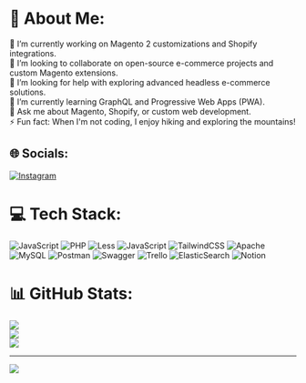 # 💫 About Me:
🔭 I’m currently working on Magento 2 customizations and Shopify integrations.<br>👯 I’m looking to collaborate on open-source e-commerce projects and custom Magento extensions.<br>🤝 I’m looking for help with exploring advanced headless e-commerce solutions.<br>🌱 I’m currently learning GraphQL and Progressive Web Apps (PWA).<br>💬 Ask me about Magento, Shopify, or custom web development.<br>⚡ Fun fact: When I'm not coding, I enjoy hiking and exploring the mountains!<br>


## 🌐 Socials:
[![Instagram](https://img.shields.io/badge/Instagram-%23E4405F.svg?logo=Instagram&logoColor=white)](https://instagram.com/jyalamani) 

# 💻 Tech Stack:
![JavaScript](https://img.shields.io/badge/javascript-%23323330.svg?style=for-the-badge&logo=javascript&logoColor=%23F7DF1E) ![PHP](https://img.shields.io/badge/php-%23777BB4.svg?style=for-the-badge&logo=php&logoColor=white) ![Less](https://img.shields.io/badge/less-2B4C80?style=for-the-badge&logo=less&logoColor=white) ![JavaScript](https://img.shields.io/badge/javascript-%23323330.svg?style=for-the-badge&logo=javascript&logoColor=%23F7DF1E) ![TailwindCSS](https://img.shields.io/badge/tailwindcss-%2338B2AC.svg?style=for-the-badge&logo=tailwind-css&logoColor=white) ![Apache](https://img.shields.io/badge/apache-%23D42029.svg?style=for-the-badge&logo=apache&logoColor=white) ![MySQL](https://img.shields.io/badge/mysql-4479A1.svg?style=for-the-badge&logo=mysql&logoColor=white) ![Postman](https://img.shields.io/badge/Postman-FF6C37?style=for-the-badge&logo=postman&logoColor=white) ![Swagger](https://img.shields.io/badge/-Swagger-%23Clojure?style=for-the-badge&logo=swagger&logoColor=white) ![Trello](https://img.shields.io/badge/Trello-%23026AA7.svg?style=for-the-badge&logo=Trello&logoColor=white) ![ElasticSearch](https://img.shields.io/badge/-ElasticSearch-005571?style=for-the-badge&logo=elasticsearch) ![Notion](https://img.shields.io/badge/Notion-%23000000.svg?style=for-the-badge&logo=notion&logoColor=white)
# 📊 GitHub Stats:
![](https://github-readme-stats.vercel.app/api?username=bmanishjyala&theme=dracula&hide_border=false&include_all_commits=true&count_private=false)<br/>
![](https://github-readme-streak-stats.herokuapp.com/?user=bmanishjyala&theme=dracula&hide_border=false)<br/>
![](https://github-readme-stats.vercel.app/api/top-langs/?username=bmanishjyala&theme=dracula&hide_border=false&include_all_commits=true&count_private=false&layout=compact)

---
[![](https://visitcount.itsvg.in/api?id=bmanishjyala&icon=0&color=0)](https://visitcount.itsvg.in)

<!-- Proudly created with GPRM ( https://gprm.itsvg.in ) -->
